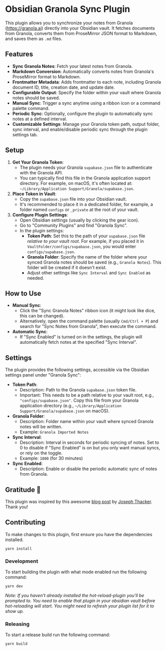 # Obsidian Granola Sync Plugin

This plugin allows you to synchronize your notes from Granola (https://granola.ai) directly into your Obsidian vault. It fetches documents from Granola, converts them from ProseMirror JSON format to Markdown, and saves them as `.md` files.

## Features

- **Sync Granola Notes**: Fetch your latest notes from Granola.
- **Markdown Conversion**: Automatically converts notes from Granola's ProseMirror format to Markdown.
- **Frontmatter Metadata**: Adds frontmatter to each note, including Granola document ID, title, creation date, and update date.
- **Configurable Output**: Specify the folder within your vault where Granola notes should be saved.
- **Manual Sync**: Trigger a sync anytime using a ribbon icon or a command palette command.
- **Periodic Sync**: Optionally, configure the plugin to automatically sync notes at a defined interval.
- **Customizable Settings**: Manage your Granola token path, output folder, sync interval, and enable/disable periodic sync through the plugin settings tab.

## Setup

1.  **Get Your Granola Token**:
    *   The plugin needs your Granola `supabase.json` file to authenticate with the Granola API.
    *   You can typically find this file in the Granola application support directory. For example, on macOS, it's often located at: `~/Library/Application Support/Granola/supabase.json`.
2.  **Place Token in Vault**:
    *   Copy the `supabase.json` file into your Obsidian vault.
    *   It's recommended to place it in a dedicated folder, for example, a folder named `configs` or `_private` at the root of your vault.
3.  **Configure Plugin Settings**:
    *   Open Obsidian settings (usually by clicking the gear icon).
    *   Go to "Community Plugins" and find "Granola Sync".
    *   In the plugin settings:
        *   **Token Path**: Set this to the path of your `supabase.json` file *relative to your vault root*. For example, if you placed it in `VaultFolder/configs/supabase.json`, you would enter `configs/supabase.json`.
        *   **Granola Folder**: Specify the name of the folder where your synced Granola notes should be saved (e.g., `Granola Notes`). This folder will be created if it doesn't exist.
        *   Adjust other settings like `Sync Interval` and `Sync Enabled` as needed.

## How to Use

-   **Manual Sync**:
    *   Click the "Sync Granola Notes" ribbon icon (it might look like dice, this can be changed).
    *   Alternatively, open the command palette (usually `Cmd/Ctrl + P`) and search for "Sync Notes from Granola", then execute the command.
-   **Automatic Sync**:
    *   If "Sync Enabled" is turned on in the settings, the plugin will automatically fetch notes at the specified "Sync Interval".

## Settings

The plugin provides the following settings, accessible via the Obsidian settings panel under "Granola Sync":

-   **Token Path**:
    *   Description: Path to the Granola `supabase.json` token file.
    *   Important: This needs to be a path relative to your vault root, e.g., `"configs/supabase.json"`. Copy this file from your Granola application directory (e.g., `~/Library/Application Support/Granola/supabase.json` on macOS).
-   **Granola Folder**:
    *   Description: Folder name within your vault where synced Granola notes will be written.
    *   Example: `Granola Imported Notes`
-   **Sync Interval**:
    *   Description: Interval in seconds for periodic syncing of notes. Set to 0 to disable if "Sync Enabled" is on but you only want manual syncs, or rely on the toggle.
    *   Example: `1800` (for 30 minutes)
-   **Sync Enabled**:
    *   Description: Enable or disable the periodic automatic sync of notes from Granola.

## Gratitude 🙏

This plugin was inspired by this awesome [blog post](https://josephthacker.com/hacking/2025/05/08/reverse-engineering-granola-notes.html) by [Joseph Thacker](https://josephthacker.com). Thank you!


## Contributing

To make changes to this plugin, first ensure you have the dependencies installed.

```
yarn install
```

### Development

To start building the plugin with what mode enabled run the following command:

```
yarn dev
```

_Note: If you haven't already installed the hot-reload-plugin you'll be prompted to. You need to enable that plugin in your obsidian vault before hot-reloading will start. You might need to refresh your plugin list for it to show up._

### Releasing

To start a release build run the following command:

```
yarn build
```
